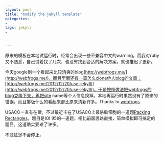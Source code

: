 ```yaml
---
layout: post
title: "modify the jekyll template"
categories:
- 
tags: jekyll
- 


---
```

原来的模板在本地试运行时，经常会出现一些不兼容中文的warning。而我对ruby又不熟悉，自己试着找了几次，也没有找到合适的解决方案，就也推迟了更新。

今天google到一个看起来比较清爽的blog[http://webfrogs.me/](http://webfrogs.me/)，而且里面还有一篇怎么clone他人blog的文章：[http://webfrogs.me/2012/12/20/use-jekyll/](http://webfrogs.me/2012/12/20/use-jekyll/)，于是按照做法把webfrogs的blog克隆下来，再把site name等个人信息换掉。本地再运行时果然没有了原来的错误，而且排版什么的看起来都比原来清新许多。Thanks to [webfrogs](http://webfrogs.me/).

USACO一直有在做，不过最近卡在了USACO上最杀脑细胞的一道题[Packing Rectangles](http://www.nocow.cn/index.php/Translate:USACO/packrec)。题目是IOI 95的一道题，相比前面思路直接，简单模拟即可搞定的题目，这道确实要难了许多。

不过征途不会停止。